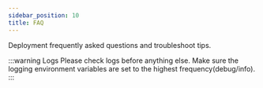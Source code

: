 ```yaml
---
sidebar_position: 10
title: FAQ
---
```


Deployment frequently asked questions and troubleshoot tips.

:::warning Logs
Please check logs before anything else. Make sure the logging environment variables are set to the highest frequency(debug/info).
:::
